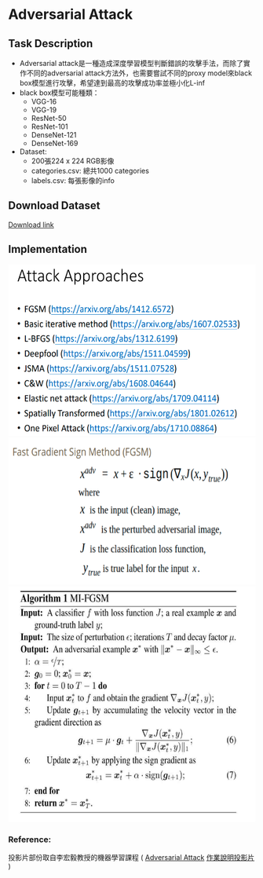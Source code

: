 # Adversarial Attack
## Task Description
* Adversarial attack是一種造成深度學習模型判斷錯誤的攻擊手法，而除了實作不同的adversarial attack方法外，也需要嘗試不同的proxy model來black box模型進行攻擊，希望達到最高的攻擊成功率並極小化L-inf
* black box模型可能種類：
  * VGG-16
  * VGG-19
  * ResNet-50
  * ResNet-101
  * DenseNet-121
  * DenseNet-169
* Dataset:
  * 200張224 x 224 RGB影像
  * categories.csv: 總共1000 categories
  * labels.csv: 每張影像的info
 ## Download Dataset
 [Download link](https://drive.google.com/open?id=14CqX3OfY9aUbhGp4OpdSHLvq2321fUB7)
 ## Implementation
 <img src="output/approach.png" width=540 height=350 /> <br>
 <img src="output/fgsm.png" width=630 height=300 /> <br>
 <img src="output/MI-fgsm.png" width=620 height=480 /> <br>
 ### Reference:
投影片部份取自李宏毅教授的機器學習課程 (
[Adversarial Attack](http://speech.ee.ntu.edu.tw/~tlkagk/courses/ML_2019/Lecture/Attack%20(v8).pdf)
[作業說明投影片](https://docs.google.com/presentation/d/1aQNgb0dA6aAplW3U8l1wxc6LDjo7gpEOyEL5zlLJwcg/edit#slide=id.p9) )

